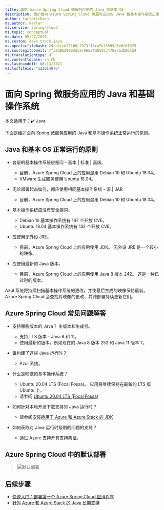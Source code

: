 ```yaml
---
title: 面向 Azure Spring Cloud 微服务应用的 Java 和基本 OS
description: 维护面向 Azure Spring Cloud 微服务应用的 Java 和基本操作系统正常运行的原则
author: karlerickson
ms.author: karler
ms.service: spring-cloud
ms.topic: conceptual
ms.date: 05/27/2020
ms.custom: devx-track-java
ms.openlocfilehash: 24ca2cce27169c2973f16ca7b28599d5e0f01079
ms.sourcegitcommit: 7f3ed8b29e63dbe7065afa8597347887a3b866b4
ms.translationtype: HT
ms.contentlocale: zh-CN
ms.lasthandoff: 08/13/2021
ms.locfileid: "122014876"
---
```

# <a name="java-and-base-os-for-spring-microservice-apps"></a>面向 Spring 微服务应用的 Java 和基础操作系统

本文适用于：✔️ Java

下面是维护面向 Spring 微服务应用的 Java 和基本操作系统正常运行的原则。

## <a name="principles-for-healthy-java-and-base-os"></a>Java 和基本 OS 正常运行的原则

* 各层的基本操作系统应相同 - 基本 | 标准 | 高级。

    * 目前，Azure Spring Cloud 上的应用混用 Debian 10 和 Ubuntu 18.04。
    * VMware 生成服务使用 Ubuntu 18.04。

* 无论部署起点如何，都应使用相同基本操作系统 - 源 | JAR

    * 目前，Azure Spring Cloud 上的应用混用 Debian 10 和 Ubuntu 18.04。

* 基本操作系统应没有安全漏洞。

    * Debian 10 基本操作系统有 147 个开放 CVE。
    * Ubuntu 18.04 基本操作系统有 132 个开放 CVE。

* 应使用无外设 JRE。

    * 目前，Azure Spring Cloud 上的应用使用 JDK。 无外设 JRE 是一个较小的映像。

* 应使用最新的 Java 版本。

    * 目前，Azure Spring Cloud 上的应用使用 Java 8 版本 242。 这是一种已过时的版本。

Azul 系统将持续扫描基本操作系统的更改，并使最后生成的映像保持最新。 Azure Spring Cloud 会查找对映像的更改，并跨部署持续更新它们。

## <a name="faq-for-azure-spring-cloud"></a>Azure Spring Cloud 常见问题解答

* 支持哪些版本的 Java？ 主版本和生成号。

    * 支持 LTS 版本 - Java 8 和 11。
    * 使用最新的版本，例如现在的 Java 8 版本 252 和 Java 11 版本 7。

* 谁构建了这些 Java 运行时？

    * Azul 系统。

* 什么是映像的基本操作系统？

    * Ubuntu 20.04 LTS (Focal Fossa)。 应用将继续保持在最新的 LTS 版 Ubuntu 上。
    * 请参阅 [Ubuntu 20.04 LTS (Focal Fossa)](http://releases.ubuntu.com/focal/)

* 如何针对本地开发下载支持的 Java 运行时？

    * 请参阅[安装适用于 Azure 和 Azure Stack 的 JDK](/azure/developer/java/fundamentals/java-jdk-install)

* 如何获取对 Java 运行时级别的问题的支持？

    * 通过 Azure 支持开具支持票证。

## <a name="default-deployment-on-azure-spring-cloud"></a>Azure Spring Cloud 中的默认部署

> ![默认部署](media/spring-cloud-principles/spring-cloud-default-deployment.png)

## <a name="next-steps"></a>后续步骤

* [快速入门：部署第一个 Azure Spring Cloud 应用程序](./quickstart.md)
* [针对 Azure 和 Azure Stack 的 Java 长期支持](/azure/developer/java/fundamentals/java-support-on-azure)
